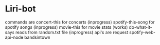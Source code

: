# Liri-bot
commands are concert-this <band name> for concerts (inprogress)
             spotify-this-song <song name> for spotify songs (inprogress)
             movie-this <movie name> for movie stats (works)
             do-what-it-says reads from random.txt file (inprogress)
api's are request
          spotify-web-api-node
          bandsintown
          
          
